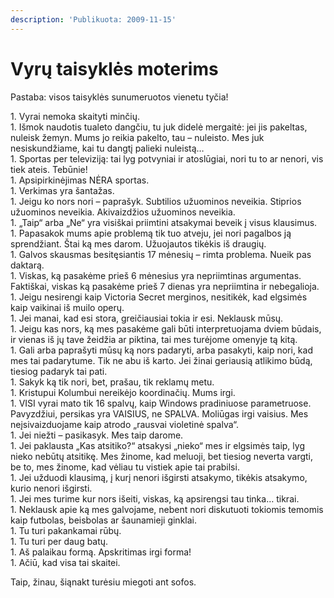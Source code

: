 ```yaml
---
description: 'Publikuota: 2009-11-15'
---
```


# Vyrų taisyklės moterims

Pastaba: visos taisyklės sunumeruotos vienetu tyčia!&#x20;

1\. Vyrai nemoka skaityti minčių. \
1\. Išmok naudotis tualeto dangčiu, tu juk didelė mergaitė: jei jis pakeltas, nuleisk žemyn. Mums jo reikia pakelto, tau – nuleisto. Mes juk nesiskundžiame, kai tu dangtį palieki nuleistą… \
1\. Sportas per televiziją: tai lyg potvyniai ir atoslūgiai, nori tu to ar nenori, vis tiek ateis. Tebūnie! \
1\. Apsipirkinėjimas NĖRA sportas. \
1\. Verkimas yra šantažas. \
1\. Jeigu ko nors nori – paprašyk. Subtilios užuominos neveikia. Stiprios užuominos neveikia. Akivaizdžios užuominos neveikia. \
1\. „Taip“ arba „Ne“ yra visiškai priimtini atsakymai beveik į visus klausimus. \
1\. Papasakok mums apie problemą tik tuo atveju, jei nori pagalbos ją sprendžiant. Štai ką mes darom. Užuojautos tikėkis iš draugių. \
1\. Galvos skausmas besitęsiantis 17 mėnesių – rimta problema. Nueik pas daktarą. \
1\. Viskas, ką pasakėme prieš 6 mėnesius yra nepriimtinas argumentas. Faktiškai, viskas ką pasakėme prieš 7 dienas yra nepriimtina ir nebegalioja. \
1\. Jeigu nesirengi kaip Victoria Secret merginos, nesitikėk, kad elgsimės kaip vaikinai iš muilo operų. \
1\. Jei manai, kad esi stora, greičiausiai tokia ir esi. Neklausk mūsų.\
1\. Jeigu kas nors, ką mes pasakėme gali būti interpretuojama dviem būdais, ir vienas iš jų tave žeidžia ar piktina, tai mes turėjome omenyje tą kitą. \
1\. Gali arba paprašyti mūsų ką nors padaryti, arba pasakyti, kaip nori, kad mes tai padarytume. Tik ne abu iš karto. Jei žinai geriausią atlikimo būdą, tiesiog padaryk tai pati. \
1\. Sakyk ką tik nori, bet, prašau, tik reklamų metu. \
1\. Kristupui Kolumbui nereikėjo koordinačių. Mums irgi. \
1\. VISI vyrai mato tik 16 spalvų, kaip Windows pradiniuose parametruose. Pavyzdžiui, persikas yra VAISIUS, ne SPALVA. Moliūgas irgi vaisius. Mes neįsivaizduojame kaip atrodo „rausvai violetinė spalva“. \
1\. Jei niežti – pasikasyk. Mes taip darome. \
1\. Jei paklausta „Kas atsitiko?“ atsakysi „nieko“ mes ir elgsimės taip, lyg nieko nebūtų atsitikę. Mes žinome, kad meluoji, bet tiesiog neverta vargti, be to, mes žinome, kad vėliau tu vistiek apie tai prabilsi. \
1\. Jei užduodi klausimą, į kurį nenori išgirsti atsakymo, tikėkis atsakymo, kurio nenori išgirsti. \
1\. Jei mes turime kur nors išeiti, viskas, ką apsirengsi tau tinka… tikrai. \
1\. Neklausk apie ką mes galvojame, nebent nori diskutuoti tokiomis temomis kaip futbolas, beisbolas ar šaunamieji ginklai. \
1\. Tu turi pakankamai rūbų. \
1\. Tu turi per daug batų. \
1\. Aš palaikau formą. Apskritimas irgi forma! \
1\. Ačiū, kad visa tai skaitei.&#x20;

Taip, žinau, šiąnakt turėsiu miegoti ant sofos.
